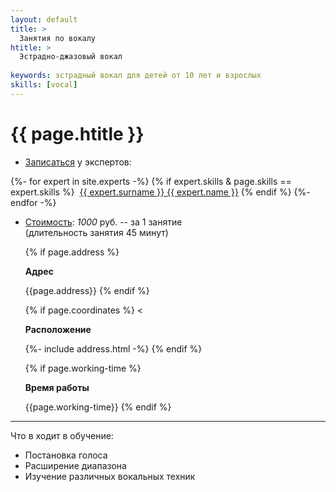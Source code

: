 ```yaml
---
layout: default
title: >
  Занятия по вокалу 
htitle: >
  Эстрадно-джазовый вокал
  
keywords: эстрадный вокал для детей от 10 лет и взрослых
skills: [vocal]
---
```


# [](#header-1) {{ page.htitle }}


* [Записаться](/circles) у экспертов:


{%- for expert in site.experts -%}
{% if expert.skills & page.skills == expert.skills  %}
  &nbsp;<a href="{{ expert.url }}">{{ expert.surname }} {{ expert.name }}</a>
{% endif %}
{%- endfor -%}<br>

* <u>Стоимость</u>: *1000* руб. -- за 1 занятие<br>(длительность занятия 45 минут)

  {% if page.address %}
    <p><b>Адрес</b></p>
    {{page.address}}
  {% endif %}

  {% if page.coordinates %}
    <<p><b>Расположение</b></p>
    {%- include address.html -%}
  {% endif %}

  {% if page.working-time %}
    <p><b>Время работы</b></p>
    {{page.working-time}}
  {% endif %}
___________

Что в ходит в обучение:
* Постановка голоса 
* Расширение диапазона
* Изучение различных вокальных техник



